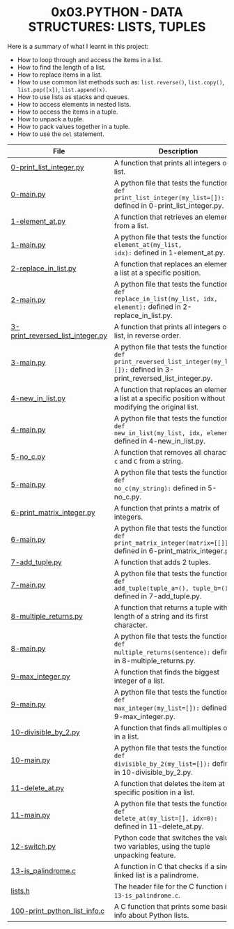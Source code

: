 <h1 align="center" id="top">0x03.PYTHON - DATA STRUCTURES: LISTS, TUPLES</h1>
Here is a summary of what I learnt in this project: 
<ul>
<li>How to loop through and access the items in a list.</li>
<li>How to find the length of a list.</li>
<li>How to replace items in a list.</li>
<li>How to use common list methods such as: <code>list.reverse()</code>, <code>list.copy()</code>, <code>list.pop([x])</code>, <code>list.append(x)</code>.</li>
<li>How to use lists as stacks and queues.</li>
<li>How to access elements in nested lists.</li>
<li>How to access the items in a tuple.</li>
<li>How to unpack a tuple.</li>
<li>How to pack values together in a tuple.</li>
<li>How to use the <code>del</code> statement.</li>
</ul>

|File|Description|
|--|--|
|[0-print_list_integer.py](https://github.com/GM-Samuelstein/alx-higher_level_programming/blob/master/0x03-python-data_structures/0-print_list_integer.py)|A function that prints all integers of a list.|
|[0-main.py](https://github.com/GM-Samuelstein/alx-higher_level_programming/blob/master/0x03-python-data_structures/0-main.py)|A python file that tests the function: <code>def print_list_integer(my_list=[]):</code> defined in 0-print_list_integer.py.|
|[1-element_at.py](https://github.com/GM-Samuelstein/alx-higher_level_programming/blob/master/0x03-python-data_structures/1-element_at.py)|A function that retrieves an element from a list.|
|[1-main.py](https://github.com/GM-Samuelstein/alx-higher_level_programming/blob/master/0x03-python-data_structures/1-main.py)|A python file that tests the function: <code>element_at(my_list, idx):</code> defined in 1-element_at.py.|
|[2-replace_in_list.py](https://github.com/GM-Samuelstein/alx-higher_level_programming/blob/master/0x03-python-data_structures/2-replace_in_list.py)|A function that replaces an element of a list at a specific position.|
|[2-main.py](https://github.com/GM-Samuelstein/alx-higher_level_programming/blob/master/0x03-python-data_structures/2-main.py)|A python file that tests the function: <code>def replace_in_list(my_list, idx, element):</code> defined in 2-replace_in_list.py.|
|[3-print_reversed_list_integer.py](https://github.com/GM-Samuelstein/alx-higher_level_programming/blob/master/0x03-python-data_structures/3-print_reversed_list_integer.py)|A function that prints all integers of a list, in reverse order.|
|[3-main.py](https://github.com/GM-Samuelstein/alx-higher_level_programming/blob/master/0x03-python-data_structures/3-main.py)|A python file that tests the function: <code>def print_reversed_list_integer(my_list=[]):</code> defined in 3-print_reversed_list_integer.py.|
|[4-new_in_list.py](https://github.com/GM-Samuelstein/alx-higher_level_programming/blob/master/0x03-python-data_structures/4-new_in_list.py)|A function that replaces an element in a list at a specific position without modifying the original list.|
|[4-main.py](https://github.com/GM-Samuelstein/alx-higher_level_programming/blob/master/0x03-python-data_structures/4-main.py)|A python file that tests the function: <code>def new_in_list(my_list, idx, element):</code> defined in 4-new_in_list.py.|
|[5-no_c.py](https://github.com/GM-Samuelstein/alx-higher_level_programming/blob/master/0x03-python-data_structures/5-no_c.py)|A function that removes all characters <code>c</code> and <code>C</code> from a string.|
|[5-main.py](https://github.com/GM-Samuelstein/alx-higher_level_programming/blob/master/0x03-python-data_structures/5-main.py)|A python file that tests the function: <code>def no_c(my_string):</code> defined in 5-no_c.py.|
|[6-print_matrix_integer.py](https://github.com/GM-Samuelstein/alx-higher_level_programming/blob/master/0x03-python-data_structures/6-print_matrix_integer.py)|A function that prints a matrix of integers.|
|[6-main.py](https://github.com/GM-Samuelstein/alx-higher_level_programming/blob/master/0x03-python-data_structures/6-main.py)|A python file that tests the function: <code>def print_matrix_integer(matrix=[[]]):</code> defined in 6-print_matrix_integer.py.|
|[7-add_tuple.py](https://github.com/GM-Samuelstein/alx-higher_level_programming/blob/master/0x03-python-data_structures/7-add_tuple.py)|A function that adds 2 tuples.|
|[7-main.py](https://github.com/GM-Samuelstein/alx-higher_level_programming/blob/master/0x03-python-data_structures/7-main.py)|A python file that tests the function: <code>def add_tuple(tuple_a=(), tuple_b=()):</code> defined in 7-add_tuple.py.|
|[8-multiple_returns.py](https://github.com/GM-Samuelstein/alx-higher_level_programming/blob/master/0x03-python-data_structures/8-multiple_returns.py)|A function that returns a tuple with the length of a string and its first character.|
|[8-main.py](https://github.com/GM-Samuelstein/alx-higher_level_programming/blob/master/0x03-python-data_structures/8-main.py)|A python file that tests the function: <code>def multiple_returns(sentence):</code> defined in 8-multiple_returns.py.|
|[9-max_integer.py](https://github.com/GM-Samuelstein/alx-higher_level_programming/blob/master/0x03-python-data_structures/9-max_integer.py)|A function that finds the biggest integer of a list.|
|[9-main.py](https://github.com/GM-Samuelstein/alx-higher_level_programming/blob/master/0x03-python-data_structures/9-main.py)|A python file that tests the function: <code>def max_integer(my_list=[]):</code> defined in 9-max_integer.py.|
|[10-divisible_by_2.py](https://github.com/GM-Samuelstein/alx-higher_level_programming/blob/master/0x03-python-data_structures/10-divisible_by_2.py)|A function that finds all multiples of 2 in a list.|
|[10-main.py](https://github.com/GM-Samuelstein/alx-higher_level_programming/blob/master/0x03-python-data_structures/10-main.py)|A python file that tests the function: <code>def divisible_by_2(my_list=[]):</code> defined in 10-divisible_by_2.py.|
|[11-delete_at.py](https://github.com/GM-Samuelstein/alx-higher_level_programming/blob/master/0x03-python-data_structures/11-delete_at.py)|A function that deletes the item at a specific position in a list.|
|[11-main.py](https://github.com/GM-Samuelstein/alx-higher_level_programming/blob/master/0x03-python-data_structures/11-main.py)|A python file that tests the function: <code>def delete_at(my_list=[], idx=0):</code> defined in 11-delete_at.py.|
|[12-switch.py](https://github.com/GM-Samuelstein/alx-higher_level_programming/blob/master/0x03-python-data_structures/12-switch.py)|Python code that switches the value of two variables, using the tuple unpacking feature.|
|[13-is_palindrome.c](https://github.com/GM-Samuelstein/alx-higher_level_programming/blob/master/0x03-python-data_structures/13-is_palindrome.c)|A function in C that checks if a singly linked list is a palindrome.|
|[lists.h](https://github.com/GM-Samuelstein/alx-higher_level_programming/blob/master/0x03-python-data_structures/lists.h)|The header file for the C function in <code>13-is_palindrome.c</code>.|
|[100-print_python_list_info.c](https://github.com/GM-Samuelstein/alx-higher_level_programming/blob/master/0x03-python-data_structures/100-print_python_list_info.c)|A C function that prints some basic info about Python lists.|
